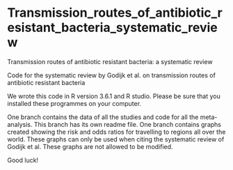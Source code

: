# Transmission_routes_of_antibiotic_resistant_bacteria_systematic_review
Transmission routes of antibiotic resistant bacteria: a systematic review

Code for the systematic review by Godijk et al. on transmission routes of antibiotic resistant bacteria

We wrote this code in R version 3.6.1 and R studio. Please be sure that you installed these programmes on your computer.  

One branch contains the data of all the studies and code for all the meta-analysis. This branch has its own readme file.
One branch contains graphs created showing the risk and odds ratios for travelling to regions all over the world. These graphs can only be used when citing the systematic review of Godijk et al. These graphs are not allowed to be modified.

Good luck!
